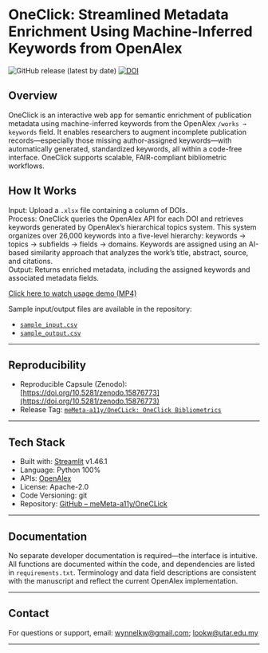 # OneClick: Streamlined Metadata Enrichment Using Machine-Inferred Keywords from OpenAlex  
![GitHub release (latest by date)](https://img.shields.io/github/v/release/meMeta-a11y/OneCLick)
[![DOI](https://zenodo.org/badge/DOI/10.5281/zenodo.15876773.svg)](https://doi.org/10.5281/zenodo.15876773)

## Overview  
OneClick is an interactive web app for semantic enrichment of publication metadata using machine-inferred keywords from the OpenAlex `/works → keywords` field. It enables researchers to augment incomplete publication records—especially those missing author-assigned keywords—with automatically generated, standardized keywords, all within a code-free interface. OneClick supports scalable, FAIR-compliant bibliometric workflows.

## How It Works  
Input: Upload a `.xlsx` file containing a column of DOIs.  
Process: OneClick queries the OpenAlex API for each DOI and retrieves keywords generated by OpenAlex’s hierarchical topics system. This system organizes over 26,000 keywords into a five-level hierarchy: keywords → topics → subfields → fields → domains. Keywords are assigned using an AI-based similarity approach that analyzes the work’s title, abstract, source, and citations.  
Output: Returns enriched metadata, including the assigned keywords and associated metadata fields.

[Click here to watch usage demo (MP4)](https://github.com/meMeta-a11y/OneCLick/blob/main/OneCLick.mp4)

Sample input/output files are available in the repository:
- [`sample_input.csv`](https://github.com/meMeta-a11y/OneCLick/blob/389148f5bce7c6bc934479c38bede7518182d932/input%20file.xlsx)  
- [`sample_output.csv`](https://github.com/meMeta-a11y/OneCLick/blob/389148f5bce7c6bc934479c38bede7518182d932/openalex_keywords.xlsx)  

---

## Reproducibility  
- Reproducible Capsule (Zenodo): [https://doi.org/10.5281/zenodo.15876773](https://doi.org/10.5281/zenodo.15876773)  
- Release Tag: [`meMeta-a11y/OneCLick: OneClick Bibliometrics`](https://github.com/meMeta-a11y/OneCLick/releases)

---

## Tech Stack  
- Built with: [Streamlit](https://streamlit.io) v1.46.1  
- Language: Python 100%  
- APIs: [OpenAlex](https://openalex.org)  
- License: Apache-2.0  
- Code Versioning: git  
- Repository: [GitHub – meMeta-a11y/OneCLick](https://github.com/meMeta-a11y/OneCLick)

---

## Documentation  
No separate developer documentation is required—the interface is intuitive. All functions are documented within the code, and dependencies are listed in `requirements.txt`. Terminology and data field descriptions are consistent with the manuscript and reflect the current OpenAlex implementation.

---

## Contact  
For questions or support, email: wynnelkw@gmail.com; lookw@utar.edu.my

---

